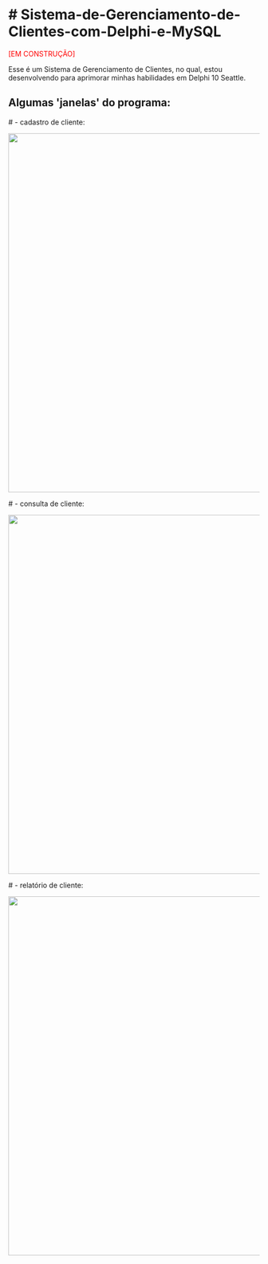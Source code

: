 <h1># Sistema-de-Gerenciamento-de-Clientes-com-Delphi-e-MySQL</h1>

<p style="color: red;">[EM CONSTRUÇÃO]</p>

<p>Esse é um Sistema de Gerenciamento de Clientes, no qual, estou desenvolvendo para aprimorar minhas habilidades em Delphi 10 Seattle.</p>
<h2>Algumas 'janelas' do programa:</h2>

<p># - cadastro de cliente:</p>
<img style="width: 720px;" src="https://raw.githubusercontent.com/jamesschulzm/Sistema-de-Gerenciamento-de-Clientes-com-Delphi-e-MySQL/master/images_exemple/img_exemple1.png">

<p># - consulta de cliente:</p>
<img style="width: 720px;" src="https://raw.githubusercontent.com/jamesschulzm/Sistema-de-Gerenciamento-de-Clientes-com-Delphi-e-MySQL/master/images_exemple/img_exemple2.png">

<p># - relatório de cliente:</p>
<img style="width: 720px;" src="https://raw.githubusercontent.com/jamesschulzm/Sistema-de-Gerenciamento-de-Clientes-com-Delphi-e-MySQL/master/images_exemple/img_exemple3.png">

